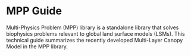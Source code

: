 # MPP Guide

Multi-Physics Problem (MPP) library is a standalone library that solves 
biophysics problems relevant to global land surface models (LSMs). This
technical guide summarizes the recently developed Multi-Layer Canopy Model
in the MPP library.

